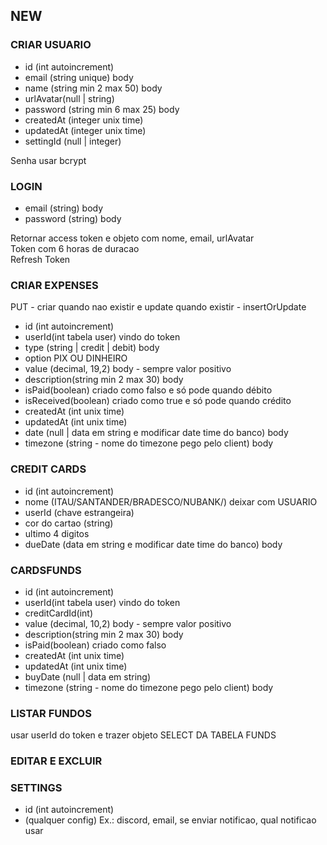 ## NEW

### CRIAR USUARIO
- id (int autoincrement) 
- email (string unique) body
- name (string min 2 max 50) body
- urlAvatar(null | string)
- password (string min 6 max 25) body
- createdAt  (integer unix time) 
- updatedAt (integer unix time)
- settingId (null | integer)

Senha usar bcrypt

### LOGIN 
- email (string) body
- password (string) body

 Retornar access token e objeto com nome, email, urlAvatar\
 Token com 6 horas de duracao\
 Refresh Token

###  CRIAR EXPENSES
PUT - criar quando nao existir e update quando existir - insertOrUpdate
- id (int autoincrement)
- userId(int tabela user) vindo do token
- type (string | credit | debit) body
- option PIX OU DINHEIRO 
- value (decimal, 19,2) body - sempre valor positivo
- description(string min 2 max 30) body
- isPaid(boolean) criado como falso e só pode quando débito
- isReceived(boolean) criado como true e só pode quando crédito
- createdAt (int unix time)
- updatedAt (int unix time)
- date (null | data em string e modificar date time do banco) body
- timezone (string - nome do timezone pego pelo client) body

### CREDIT CARDS
 - id (int autoincrement)
 - nome (ITAU/SANTANDER/BRADESCO/NUBANK/) deixar com USUARIO
 - userId (chave estrangeira)
 - cor do cartao (string)
 - ultimo 4 digitos
 - dueDate (data em string e modificar date time do banco) body

 ### CARDSFUNDS
- id (int autoincrement)
- userId(int tabela user) vindo do token
- creditCardId(int)
- value (decimal, 10,2) body - sempre valor positivo
- description(string min 2 max 30) body
- isPaid(boolean) criado como falso
- createdAt (int unix time)
- updatedAt (int unix time)
- buyDate (null | data em string)
- timezone (string - nome do timezone pego pelo client) body

### LISTAR FUNDOS
usar userId do token e trazer objeto
SELECT DA TABELA FUNDS

### EDITAR E EXCLUIR

### SETTINGS
- id (int autoincrement)
- (qualquer config) Ex.: discord, email, se enviar notificao, qual notificao usar
 